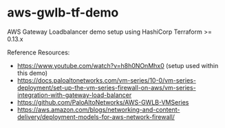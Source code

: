 # aws-gwlb-tf-demo
AWS Gateway Loadbalancer demo setup using HashiCorp Terraform >= 0.13.x

Reference Resources:
* https://www.youtube.com/watch?v=h8h0NOnMhx0 (setup used within this demo)
* https://docs.paloaltonetworks.com/vm-series/10-0/vm-series-deployment/set-up-the-vm-series-firewall-on-aws/vm-series-integration-with-gateway-load-balancer
* https://github.com/PaloAltoNetworks/AWS-GWLB-VMSeries
* https://aws.amazon.com/blogs/networking-and-content-delivery/deployment-models-for-aws-network-firewall/
